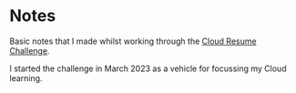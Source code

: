 # Notes
Basic notes that I made whilst working through the [Cloud Resume Challenge](https://cloudresumechallenge.dev/docs/the-challenge/).

I started the challenge in March 2023 as a vehicle for focussing my Cloud learning.



